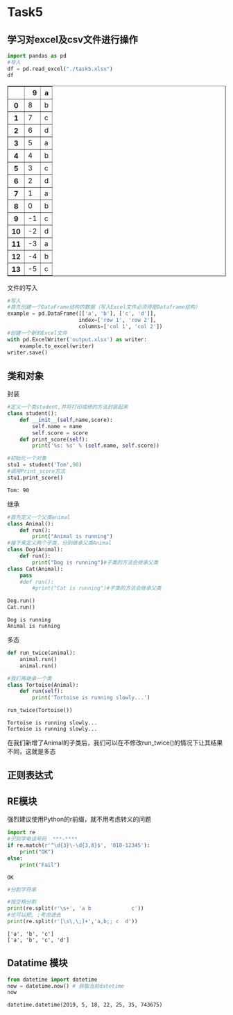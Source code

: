
# Task5

## 学习对excel及csv文件进行操作


```python
import pandas as pd 
#导入
df = pd.read_excel("./task5.xlsx")
df
```

<table border="1" class="dataframe">
  <thead>
    <tr style="text-align: right;">
      <th></th>
      <th>9</th>
      <th>a</th>
    </tr>
  </thead>
  <tbody>
    <tr>
      <th>0</th>
      <td>8</td>
      <td>b</td>
    </tr>
    <tr>
      <th>1</th>
      <td>7</td>
      <td>c</td>
    </tr>
    <tr>
      <th>2</th>
      <td>6</td>
      <td>d</td>
    </tr>
    <tr>
      <th>3</th>
      <td>5</td>
      <td>a</td>
    </tr>
    <tr>
      <th>4</th>
      <td>4</td>
      <td>b</td>
    </tr>
    <tr>
      <th>5</th>
      <td>3</td>
      <td>c</td>
    </tr>
    <tr>
      <th>6</th>
      <td>2</td>
      <td>d</td>
    </tr>
    <tr>
      <th>7</th>
      <td>1</td>
      <td>a</td>
    </tr>
    <tr>
      <th>8</th>
      <td>0</td>
      <td>b</td>
    </tr>
    <tr>
      <th>9</th>
      <td>-1</td>
      <td>c</td>
    </tr>
    <tr>
      <th>10</th>
      <td>-2</td>
      <td>d</td>
    </tr>
    <tr>
      <th>11</th>
      <td>-3</td>
      <td>a</td>
    </tr>
    <tr>
      <th>12</th>
      <td>-4</td>
      <td>b</td>
    </tr>
    <tr>
      <th>13</th>
      <td>-5</td>
      <td>c</td>
    </tr>
  </tbody>
</table>


文件的写入


```python
#写入
#首先创建一个DataFrame结构的数据（写入Excel文件必须得是Dataframe结构）
example = pd.DataFrame([['a', 'b'], ['c', 'd']],
                       index=['row 1', 'row 2'],
                       columns=['col 1', 'col 2'])
#创建一个新的Excel文件
with pd.ExcelWriter('output.xlsx') as writer:
    example.to_excel(writer)
writer.save()
```

## 类和对象

封装


```python
#定义一个类student,并将打印成绩的方法封装起来
class student():
    def __init__(self,name,score):
        self.name = name
        self.score = score
    def print_score(self):
        print('%s: %s' % (self.name, self.score))
```


```python
#初始化一个对象
stu1 = student('Tom',90)
#调用Print_score方法
stu1.print_score()
```

    Tom: 90


继承


```python
#首先定义一个父类animal
class Animal():
    def run():
        print("Animal is running")
#接下来定义两个子类，分别继承父类Animal
class Dog(Animal):
    def run():
        print("Dog is running")#子类的方法会继承父类
class Cat(Animal):
    pass
    #def run():
        #print("Cat is running")#子类的方法会继承父类
```


```python
Dog.run()
Cat.run()
```

    Dog is running
    Animal is running


多态


```python
def run_twice(animal):
    animal.run()
    animal.run()

#我们再继承一个类
class Tortoise(Animal):
    def run(self):
        print('Tortoise is running slowly...')
```


```python
run_twice(Tortoise())
```

    Tortoise is running slowly...
    Tortoise is running slowly...


在我们新增了Animal的子类后，我们可以在不修改run_twice()的情况下让其结果不同，这就是多态

## 正则表达式
## RE模块

强烈建议使用Python的r前缀，就不用考虑转义的问题


```python
import re
#识别字电话号码  ***-****
if re.match(r'^\d{3}\-\d{3,8}$', '010-12345'):
    print("OK")
else:
    print("Fail")
```

    OK



```python
#分割字符串

#按空格分割
print(re.split(r'\s+', 'a b             c'))
#也可以把, ;考虑进去
print(re.split(r'[\s\,\;]+','a,b;; c  d'))
```

    ['a', 'b', 'c']
    ['a', 'b', 'c', 'd']


## Datatime 模块


```python
from datetime import datetime 
now = datetime.now() # 获取当前datetime
now
```




    datetime.datetime(2019, 5, 18, 22, 25, 35, 743675)


